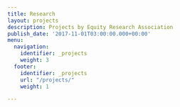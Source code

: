```yaml
---
title: Research
layout: projects
description: Projects by Equity Research Association
publish_date: '2017-11-01T03:00:00.000+00:00'
menu:
  navigation:
    identifier: _projects
    weight: 3
  footer:
    identifier: _projects
    url: "/projects/"
    weight: 1

---
```

